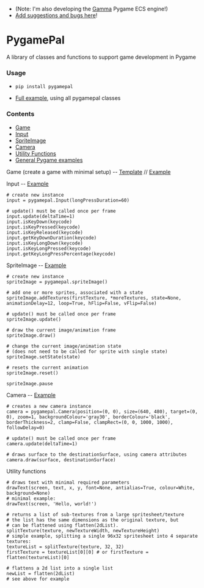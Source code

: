 - (Note: I'm also developing the [Gamma](https://github.com/rik-cross/gamma) Pygame ECS engine!)
- [Add suggestions and bugs here](https://github.com/rik-cross/pygamepal/issues)!

# PygamePal
A library of classes and functions to support game development in Pygame

### Usage
- `pip install pygamepal`

- [Full example](examples/fullExample.py), using all pygamepal classes

### Contents

- [Game](#game)
- [Input](#input)
- [SpriteImage](#spriteImage)
- [Camera](#camera)
- [Utility Functions](#functions)
- [General Pygame examples](#examples)

<a name="game"></a>Game (create a game with minimal setup) -- [Template](templates/gameTemplate.py) // [Example](examples/gameExample.py)

<a name="input"></a>Input -- [Example](examples/inputExample.py)

```
# create new instance
input = pygamepal.Input(longPressDuration=60)

# update() must be called once per frame
input.update(deltaTime=1)
input.isKeyDown(keycode)
input.isKeyPressed(keycode)
input.isKeyReleased(keycode)
input.getKeyDownDuration(keycode)
input.isKeyLongDown(keycode)
input.isKeyLongPressed(keycode)
input.getKeyLongPressPercentage(keycode)
```
<a name="spriteImage"></a>SpriteImage -- [Example](examples/spriteImageExample.py)

```
# create new instance
spriteImage = pygamepal.spriteImage()

# add one or more sprites, associated with a state
spriteImage.addTextures(firstTexture, *moreTextures, state=None, animationDelay=12, loop=True, hFlip=False, vFlip=False)

# update() must be called once per frame
spriteImage.update()

# draw the current image/animation frame
spriteImage.draw()

# change the current image/animation state
# (does not need to be called for sprite with single state)
spriteImage.setState(state)

# resets the current animation
spriteImage.reset()

spriteImage.pause
```

<a name="camera"></a>Camera -- [Example](examples/cameraExample.py)

```
# creates a new camera instance
camera = pygamepal.Camera(position=(0, 0), size=(640, 480), target=(0, 0), zoom=1, backgroundColour='gray30', borderColour='black', borderThickness=2, clamp=False, clampRect=(0, 0, 1000, 1000), followDelay=0)

# update() must be called once per frame
camera.update(deltaTime=1)

# draws surface to the destinationSurface, using camera attributes
camera.draw(surface, destinationSurface)
```

<a name="functions"></a>Utility functions

```
# draws text with minimal required parameters
drawText(screen, text, x, y, font=None, antialias=True, colour=White, background=None)
# minimal example:
drawText(screen, 'Hello, world!')

# returns a list of sub-textures from a large spritesheet/texture
# the list has the same dimensions as the original texture, but
# can be flattened using flatten(2dList).
splitTexture(texture, newTextureWidth, newTextureHeight)
# simple example, splitting a single 96x32 spritesheet into 4 separate textures:
textureList = splitTexture(texture, 32, 32)
firstTexture = textureList[0][0] # or firstTexture = flatten(textureList)[0]

# flattens a 2d list into a single list
newList = flatten(2dList)
# see above for example
```
